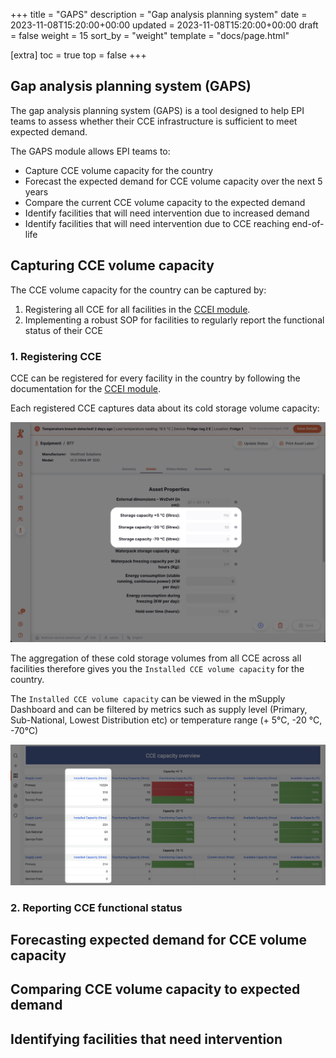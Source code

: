 +++
title = "GAPS"
description = "Gap analysis planning system"
date = 2023-11-08T15:20:00+00:00
updated = 2023-11-08T15:20:00+00:00
draft = false
weight = 15
sort_by = "weight"
template = "docs/page.html"

[extra]
toc = true
top = false
+++

## Gap analysis planning system (GAPS)

The gap analysis planning system (GAPS) is a tool designed to help EPI teams to assess whether their CCE infrastructure is sufficient to meet expected demand.

The GAPS module allows EPI teams to: 
- Capture CCE volume capacity for the country
- Forecast the expected demand for CCE volume capacity over the next 5 years
- Compare the current CCE volume capacity to the expected demand
- Identify facilities that will need intervention due to increased demand
- Identify facilities that will need intervention due to CCE reaching end-of-life

## Capturing CCE volume capacity

The CCE volume capacity for the country can be captured by:
1. Registering all CCE for all facilities in the [CCEI module](/docs/coldchain/equipment/). 
2. Implementing a robust SOP for facilities to regularly report the functional status of their CCE 
### 1. Registering CCE

CCE can be registered for every facility in the country by following the documentation for the [CCEI module](/docs/coldchain/equipment/). 

Each registered CCE captures data about its cold storage volume capacity:  

![](images/CCE_storage_capacity.png)

The aggregation of these cold storage volumes from all CCE across all facilities therefore gives you the `Installed CCE volume capacity` for the country. 

The `Installed CCE volume capacity` can be viewed in the mSupply Dashboard and can be filtered by metrics such as supply level (Primary, Sub-National, Lowest Distribution etc) or temperature range (+ 5°C, -20 °C, -70°C)

![](images/CCE_installed_volume_capacity.png)
### 2. Reporting CCE functional status
## Forecasting expected demand for CCE volume capacity

## Comparing CCE volume capacity to expected demand

## Identifying facilities that need intervention
